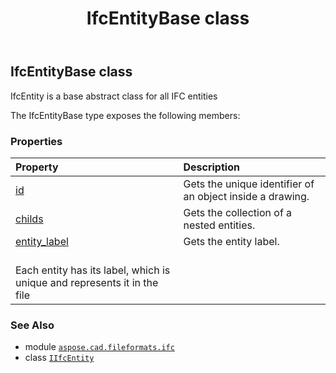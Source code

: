 ﻿---
title: IfcEntityBase class
second_title: Aspose.CAD for Python via .NET API References
description: 
type: docs
weight: 50
url: /python-net/aspose.cad.fileformats.ifc/ifcentitybase/
is_root: false
---

## IfcEntityBase class

IfcEntity is a base abstract class for all IFC entities



The IfcEntityBase type exposes the following members:

### Properties
| Property | Description |
| :- | :- |
| [id](/cad/python-net/aspose.cad.fileformats.ifc/ifcentitybase/id) | Gets the unique identifier of an object inside a drawing. |
| [childs](/cad/python-net/aspose.cad.fileformats.ifc/ifcentitybase/childs) | Gets the collection of a nested entities. |
| [entity_label](/cad/python-net/aspose.cad.fileformats.ifc/ifcentitybase/entity_label) | Gets the entity label.<br/>Each entity has its label, which is unique and represents it in the file |



### See Also
* module [`aspose.cad.fileformats.ifc`](..)
* class [`IIfcEntity`](/cad/python-net/aspose.cad.fileformats.ifc/iifcentity)
